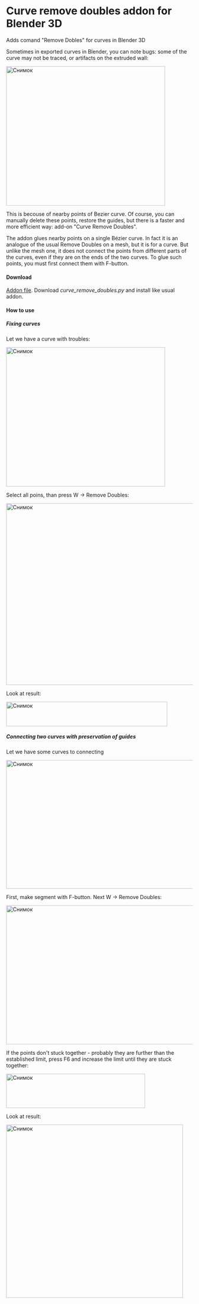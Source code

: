 # Curve remove doubles addon for Blender 3D
Adds comand "Remove Dobles" for curves in Blender 3D
<p>Sometimes in exported curves in Blender, you can note bugs: some of the curve may not be traced, or artifacts on the extruded wall:</p>

<p><img alt="Снимок"height="375"width="429"class="lazy" src="http://multlabs.com/sites/default/files/2016-04/%D0%A1%D0%BD%D0%B8%D0%BC%D0%BE%D0%BA%20%D1%8D%D0%BA%D1%80%D0%B0%D0%BD%D0%B0%20%D0%BE%D1%82%202017-04-27%2016-17-39.png"></p>

<p>This is becouse of nearby points of Bezier curve. Of course, you can manually delete these points, restore the guides, but there is a faster and more efficient way: add-on "Curve Remove Doubles".</p>

<p>The addon glues nearby points on a single Bézier curve. In fact it is an analogue of the usual Remove Doubles on a mesh, but it is for a curve. But unlike the mesh one, it does not connect the points from different parts of the curves, even if they are on the ends of the two curves. To glue such points, you must first connect them with F-button.</p>

<h4>Download</h4>

<p><a href="https://raw.githubusercontent.com/crantisz/blender-curve-remove-doubles-addon/master/curve_remove_doubles.py">Addon file</a>. Download <em>curve_remove_doubles.py </em> and install like usual addon.</p>

<h4>How to use</h4>

<h5>Fixing curves</h5>

<p>Let we have a curve with troubles:</p>

<p><img alt="Снимок"height="375"width="429"class="lazy"src="http://multlabs.com/sites/default/files/2016-04/%D0%A1%D0%BD%D0%B8%D0%BC%D0%BE%D0%BA%20%D1%8D%D0%BA%D1%80%D0%B0%D0%BD%D0%B0%20%D0%BE%D1%82%202017-04-27%2016-17-39.png"></p>

<p>Select all poins, than press W -> Remove Doubles:</p>

<p><img alt="Снимок"height="489"width="869"class="lazy"src="http://multlabs.com/sites/default/files/2016-04/%D0%A1%D0%BD%D0%B8%D0%BC%D0%BE%D0%BA%20%D1%8D%D0%BA%D1%80%D0%B0%D0%BD%D0%B0%20%D0%BE%D1%82%202017-04-27%2016-17-392.png"></p>

<p>Look at result:</p>

<p><img alt="Снимок"height="66"width="435"class="lazy"src="http://multlabs.com/sites/default/files/2016-04/%D0%A1%D0%BD%D0%B8%D0%BC%D0%BE%D0%BA%20%D1%8D%D0%BA%D1%80%D0%B0%D0%BD%D0%B0%20%D0%BE%D1%82%202017-04-27%2016-18-25_0.png"></p>

<a name='p5' id='p5' class='navigatorancor'></a><h5>Connecting two curves with preservation of guides</h5>

<p>Let we have some curves to connecting</p>

<p><img alt="Снимок"height="346"width="801"class="lazy"src="http://multlabs.com/sites/default/files/2016-04/%D0%A1%D0%BD%D0%B8%D0%BC%D0%BE%D0%BA%20%D1%8D%D0%BA%D1%80%D0%B0%D0%BD%D0%B0%20%D0%BE%D1%82%202017-04-27%2016-27-12.png"></p>

<p>First, make segment with F-button. Next W -> Remove Doubles:</p>

<p><img alt="Снимок"height="374"width="540"class="lazy"src="http://multlabs.com/sites/default/files/2016-04/%D0%A1%D0%BD%D0%B8%D0%BC%D0%BE%D0%BA%20%D1%8D%D0%BA%D1%80%D0%B0%D0%BD%D0%B0%20%D0%BE%D1%82%202017-04-27%2016-28-47.png"></p>

<p>If the points don't stuck together - probably they are further than the established limit, press F6 and increase the limit until they are stuck together:</p>

<p><img alt="Снимок"height="92"width="375"class="lazy"src="http://multlabs.com/sites/default/files/2016-04/%D0%A1%D0%BD%D0%B8%D0%BC%D0%BE%D0%BA%20%D1%8D%D0%BA%D1%80%D0%B0%D0%BD%D0%B0%20%D0%BE%D1%82%202017-04-27%2016-57-56.png"></p>

<p>Look at result:</p>

<p><img alt="Снимок"height="466"width="477"class="lazy"src="http://multlabs.com/sites/default/files/2016-04/%D0%A1%D0%BD%D0%B8%D0%BC%D0%BE%D0%BA%20%D1%8D%D0%BA%D1%80%D0%B0%D0%BD%D0%B0%20%D0%BE%D1%82%202017-04-27%2016-28-55.png"></p>

<p> </p>
